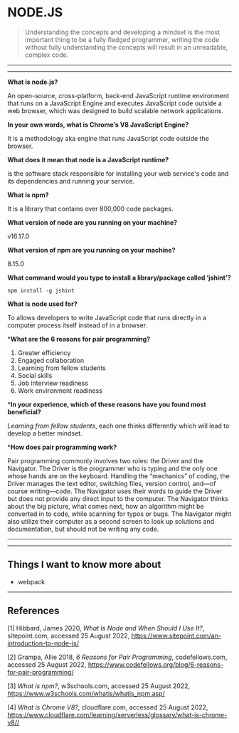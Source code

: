 # NODE.JS

> Understanding the concepts and developing a mindset is the most important thing to be a fully fledged programmer, writing the code without fully understanding the concepts will result in an unreadable, complex code.

---
---

**What is node.js?**

An open-source, cross-platform, back-end JavaScript runtime environment that runs on a JavaScript Engine and executes JavaScript code outside a web browser, which was designed to build scalable network applications.

**In your own words, what is Chrome’s V8 JavaScript Engine?**

It is a methodology aka engine that runs JavaScript code outside the browser.

**What does it mean that node is a JavaScript runtime?**

is the software stack responsible for installing your web service's code and its dependencies and running your service.

**What is npm?**

It is a library that contains over 800,000 code packages.

**What version of node are you running on your machine?**

v16.17.0

**What version of npm are you running on your machine?**

8.15.0

**What command would you type to install a library/package called ‘jshint’?**

`npm install -g jshint`

**What is node used for?**

To allows developers to write JavaScript code that runs directly in a computer process itself instead of in a browser.

***What are the 6 reasons for pair programming?**

1. Greater efficiency
2. Engaged collaboration
3. Learning from fellow students
4. Social skills
5. Job interview readiness
6. Work environment readiness

***In your experience, which of these reasons have you found most beneficial?**

_Learning from fellow students_, each one thinks differently which will lead to develop a better mindset.

***How does pair programming work?**

Pair programming commonly involves two roles: the Driver and the Navigator. The Driver is the programmer who is typing and the only one whose hands are on the keyboard. Handling the “mechanics” of coding, the Driver manages the text editor, switching files, version control, and—of course writing—code. The Navigator uses their words to guide the Driver but does not provide any direct input to the computer. The Navigator thinks about the big picture, what comes next, how an algorithm might be converted in to code, while scanning for typos or bugs. The Navigator might also utilize their computer as a second screen to look up solutions and documentation, but should not be writing any code.

---
---

## Things I want to know more about

- webpack

 ---

## References

[1] Hibbard, James 2020, _What Is Node and When Should I Use It?_, sitepoint.com, accessed 25 August 2022, <https://www.sitepoint.com/an-introduction-to-node-js/>

[2] Grampa, Allie 2018, _6 Reasons for Pair Programming_, codefellows.com, accessed 25 August 2022, <https://www.codefellows.org/blog/6-reasons-for-pair-programming/>

[3]  _What is npm?_, w3schools.com, accessed 25 August 2022, <https://www.w3schools.com/whatis/whatis_npm.asp/>

[4]  _What is Chrome V8?_, cloudflare.com, accessed 25 August 2022, <https://www.cloudflare.com/learning/serverless/glossary/what-is-chrome-v8//>

